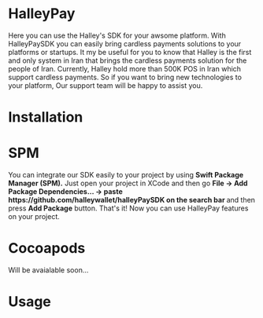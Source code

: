 # HalleyPay

Here you can use the Halley's SDK for your awsome platform. 
With HalleyPaySDK you can easily bring cardless payments solutions to your platforms or startups. It my be useful for you to know that Halley is the first and only system in Iran that brings the cardless payments solution for the people of Iran.
Currently, Halley hold more than 500K POS in Iran which support cardless payments. So if you want to bring new technologies to your platform, Our support team will be happy to assist you.



# Installation

<H1> SPM </H1>
You can integrate our SDK easily to your project by using <b>Swift Package Manager (SPM).</b>
Just open your project in XCode and then go <b>File -> Add Package Dependencies... -> paste https://github.com/halleywallet/halleyPaySDK on the search bar </b> and then press <b>Add Package</b> button. 
That's it! Now you can use HalleyPay features on your project.

<H1>Cocoapods</H1> 
Will be avaialable soon...



# Usage
